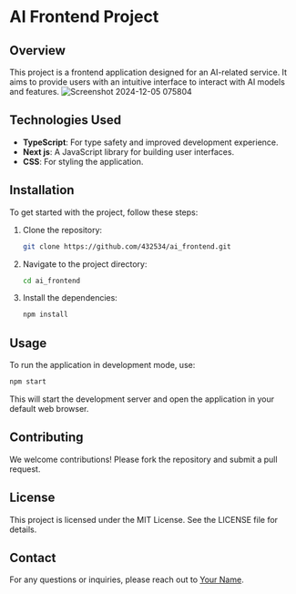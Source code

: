 # AI Frontend Project

## Overview
This project is a frontend application designed for an AI-related service. It aims to provide users with an intuitive interface to interact with AI models and features.
![Screenshot 2024-12-05 075804](https://github.com/user-attachments/assets/0afd848b-fded-42c9-9f30-768503d12991)


## Technologies Used
- **TypeScript**: For type safety and improved development experience.
- **Next js**: A JavaScript library for building user interfaces.
- **CSS**: For styling the application.

## Installation
To get started with the project, follow these steps:

1. Clone the repository:
   ```bash
   git clone https://github.com/432534/ai_frontend.git
   ```
2. Navigate to the project directory:
   ```bash
   cd ai_frontend
   ```
3. Install the dependencies:
   ```bash
   npm install
   ```

## Usage
To run the application in development mode, use:
```bash
npm start
```
This will start the development server and open the application in your default web browser.

## Contributing
We welcome contributions! Please fork the repository and submit a pull request.

## License
This project is licensed under the MIT License. See the LICENSE file for details.

## Contact
For any questions or inquiries, please reach out to [Your Name](mailto:adarshsingh8853757189@gmail.com).
